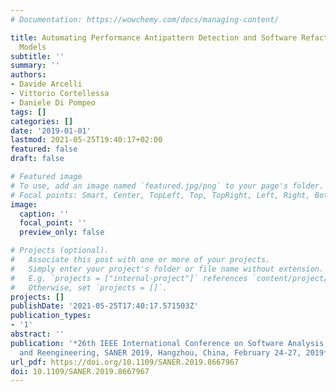 ```yaml
---
# Documentation: https://wowchemy.com/docs/managing-content/

title: Automating Performance Antipattern Detection and Software Refactoring in UML
  Models
subtitle: ''
summary: ''
authors:
- Davide Arcelli
- Vittorio Cortellessa
- Daniele Di Pompeo
tags: []
categories: []
date: '2019-01-01'
lastmod: 2021-05-25T19:40:17+02:00
featured: false
draft: false

# Featured image
# To use, add an image named `featured.jpg/png` to your page's folder.
# Focal points: Smart, Center, TopLeft, Top, TopRight, Left, Right, BottomLeft, Bottom, BottomRight.
image:
  caption: ''
  focal_point: ''
  preview_only: false

# Projects (optional).
#   Associate this post with one or more of your projects.
#   Simply enter your project's folder or file name without extension.
#   E.g. `projects = ["internal-project"]` references `content/project/deep-learning/index.md`.
#   Otherwise, set `projects = []`.
projects: []
publishDate: '2021-05-25T17:40:17.571503Z'
publication_types:
- '1'
abstract: ''
publication: '*26th IEEE International Conference on Software Analysis, Evolution
  and Reengineering, SANER 2019, Hangzhou, China, February 24-27, 2019*'
url_pdf: https://doi.org/10.1109/SANER.2019.8667967
doi: 10.1109/SANER.2019.8667967
---
```

